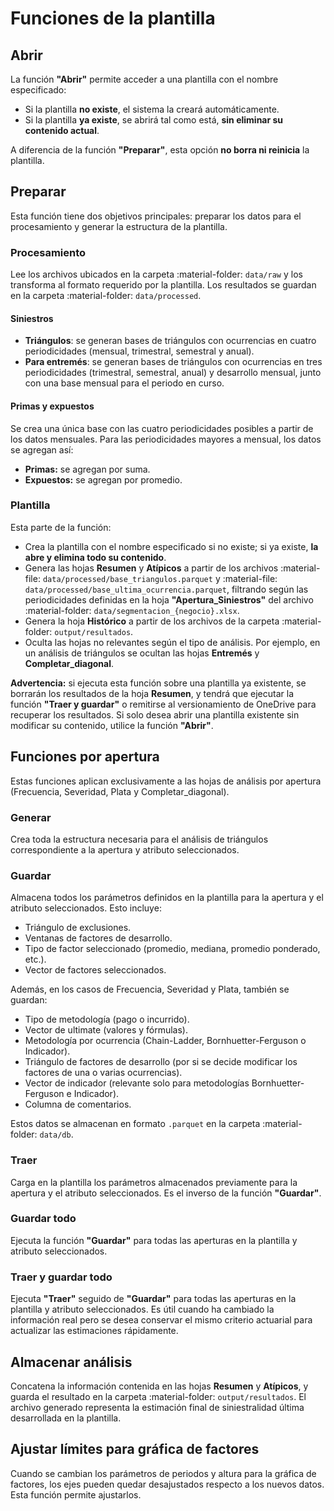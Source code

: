 # Funciones de la plantilla

## Abrir

La función **"Abrir"** permite acceder a una plantilla con el nombre especificado:

- Si la plantilla **no existe**, el sistema la creará automáticamente.
- Si la plantilla **ya existe**, se abrirá tal como está, **sin eliminar su contenido actual**.

A diferencia de la función **"Preparar"**, esta opción **no borra ni reinicia** la plantilla.

## Preparar

Esta función tiene dos objetivos principales: preparar los datos para el procesamiento y generar la estructura de la plantilla.

### Procesamiento

Lee los archivos ubicados en la carpeta :material-folder: `data/raw` y los transforma al formato requerido por la plantilla. Los resultados se guardan en la carpeta :material-folder: `data/processed`.

#### Siniestros

- **Triángulos**: se generan bases de triángulos con ocurrencias en cuatro periodicidades (mensual, trimestral, semestral y anual).
- **Para entremés**: se generan bases de triángulos con ocurrencias en tres periodicidades (trimestral, semestral, anual) y desarrollo mensual, junto con una base mensual para el periodo en curso.

#### Primas y expuestos

Se crea una única base con las cuatro periodicidades posibles a partir de los datos mensuales. Para las periodicidades mayores a mensual, los datos se agregan así:

- **Primas:** se agregan por suma.
- **Expuestos:** se agregan por promedio.

### Plantilla

Esta parte de la función:

- Crea la plantilla con el nombre especificado si no existe; si ya existe, **la abre y elimina todo su contenido**.
- Genera las hojas **Resumen** y **Atípicos** a partir de los archivos :material-file: `data/processed/base_triangulos.parquet` y :material-file: `data/processed/base_ultima_ocurrencia.parquet`, filtrando según las periodicidades definidas en la hoja **"Apertura_Siniestros"** del archivo :material-folder: `data/segmentacion_{negocio}.xlsx`.
- Genera la hoja **Histórico** a partir de los archivos de la carpeta :material-folder: `output/resultados`.
- Oculta las hojas no relevantes según el tipo de análisis. Por ejemplo, en un análisis de triángulos se ocultan las hojas **Entremés** y **Completar_diagonal**.

**Advertencia:** si ejecuta esta función sobre una plantilla ya existente, se borrarán los resultados de la hoja **Resumen**, y tendrá que ejecutar la función **"Traer y guardar"** o remitirse al versionamiento de OneDrive para recuperar los resultados. Si solo desea abrir una plantilla existente sin modificar su contenido, utilice la función **"Abrir"**.

## Funciones por apertura

Estas funciones aplican exclusivamente a las hojas de análisis por apertura (Frecuencia, Severidad, Plata y Completar_diagonal).

### Generar

Crea toda la estructura necesaria para el análisis de triángulos correspondiente a la apertura y atributo seleccionados.

### Guardar

Almacena todos los parámetros definidos en la plantilla para la apertura y el atributo seleccionados. Esto incluye:

- Triángulo de exclusiones.
- Ventanas de factores de desarrollo.
- Tipo de factor seleccionado (promedio, mediana, promedio ponderado, etc.).
- Vector de factores seleccionados.

Además, en los casos de Frecuencia, Severidad y Plata, también se guardan:

- Tipo de metodología (pago o incurrido).
- Vector de ultimate (valores y fórmulas).
- Metodología por ocurrencia (Chain-Ladder, Bornhuetter-Ferguson o Indicador).
- Triángulo de factores de desarrollo (por si se decide modificar los factores de una o varias ocurrencias).
- Vector de indicador (relevante solo para metodologías Bornhuetter-Ferguson e Indicador).
- Columna de comentarios.

Estos datos se almacenan en formato `.parquet` en la carpeta :material-folder: `data/db`.

### Traer

Carga en la plantilla los parámetros almacenados previamente para la apertura y el atributo seleccionados. Es el inverso de la función **"Guardar"**.

### Guardar todo

Ejecuta la función **"Guardar"** para todas las aperturas en la plantilla y atributo seleccionados.

### Traer y guardar todo

Ejecuta **"Traer"** seguido de **"Guardar"** para todas las aperturas en la plantilla y atributo seleccionados. Es útil cuando ha cambiado la información real pero se desea conservar el mismo criterio actuarial para actualizar las estimaciones rápidamente.

## Almacenar análisis

Concatena la información contenida en las hojas **Resumen** y **Atípicos**, y guarda el resultado en la carpeta :material-folder: `output/resultados`. El archivo generado representa la estimación final de siniestralidad última desarrollada en la plantilla.

## Ajustar límites para gráfica de factores

Cuando se cambian los parámetros de periodos y altura para la gráfica de factores, los ejes pueden quedar desajustados respecto a los nuevos datos. Esta función permite ajustarlos.

